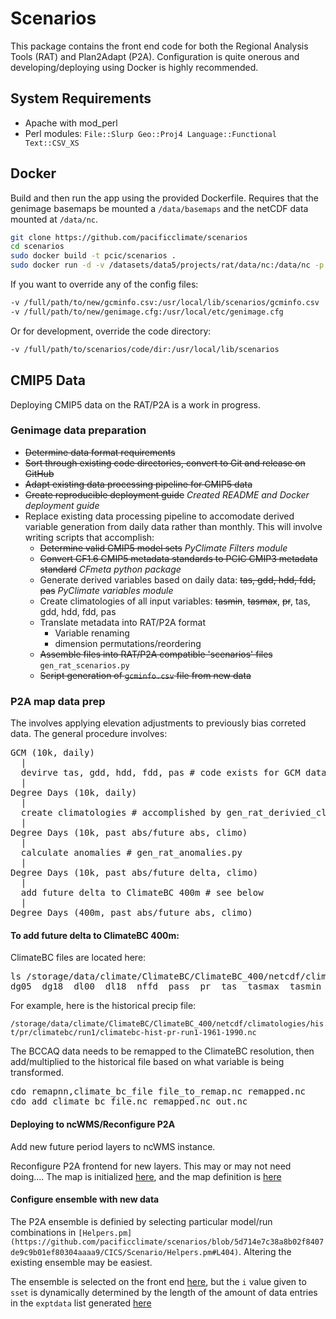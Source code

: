 # Scenarios

This package contains the front end code for both the Regional Analysis Tools (RAT) and Plan2Adapt (P2A).  Configuration is quite onerous and developing/deploying using Docker is highly recommended.

## System Requirements

- Apache with mod_perl
- Perl modules: `File::Slurp Geo::Proj4 Language::Functional Text::CSV_XS`

## Docker

Build and then run the app using the provided Dockerfile. Requires that the genimage basemaps be mounted a `/data/basemaps` and the netCDF data mounted at `/data/nc`.

```bash
git clone https://github.com/pacificclimate/scenarios
cd scenarios
sudo docker build -t pcic/scenarios .
sudo docker run -d -v /datasets/data5/projects/rat/data/nc:/data/nc -p <external_port>:80 --name scenarios pcic/scenarios
```

If you want to override any of the config files:

```bash
-v /full/path/to/new/gcminfo.csv:/usr/local/lib/scenarios/gcminfo.csv
-v /full/path/to/new/genimage.cfg:/usr/local/etc/genimage.cfg
```

Or for development, override the code directory:

```bash
-v /full/path/to/scenarios/code/dir:/usr/local/lib/scenarios
```

## CMIP5 Data

Deploying CMIP5 data on the RAT/P2A is a work in progress.

### Genimage data preparation

* ~~Determine data format requirements~~
* ~~Sort through existing code directories, convert to Git and release on GitHub~~
* ~~Adapt existing data processing pipeline for CMIP5 data~~
* ~~Create reproducible deployment guide~~ *Created README and Docker deployment guide*
* Replace existing data processing pipeline to accomodate derived variable generation from daily data rather than monthly. This will involve writing scripts that accomplish:
  * ~~Determine valid CMIP5 model sets~~ *PyClimate Filters module*
  * ~~Convert CF1.6 CMIP5 metadata standards to PCIC CMIP3 metadata standard~~ *CFmeta python package*
  * Generate derived variables based on daily data: ~~tas, gdd, hdd, fdd, pas~~ *PyClimate variables module*
  * Create climatologies of all input variables: ~~tasmin~~, ~~tasmax~~, ~~pr~~, tas, gdd, hdd, fdd, pas
  * Translate metadata into RAT/P2A format 
    * Variable renaming
    * dimension permutations/reordering
  * ~~Assemble files into RAT/P2A compatible 'scenarios' files~~ `gen_rat_scenarios.py`
  * ~~Script generation of `gcminfo.csv` file from new data~~

### P2A map data prep

The involves applying elevation adjustments to previously bias correted data. The general procedure involves:

<pre>
GCM (10k, daily)
  |
  devirve tas, gdd, hdd, fdd, pas # code exists for GCM data, modify gen_rat_derivied_climos.py for BCCAQ data
  |
Degree Days (10k, daily)
  |
  create climatologies # accomplished by gen_rat_derivied_climos.py as well
  |
Degree Days (10k, past abs/future abs, climo)
  |
  calculate anomalies # gen_rat_anomalies.py
  |
Degree Days (10k, past abs/future delta, climo)
  |
  add future delta to ClimateBC 400m # see below
  |
Degree Days (400m, past abs/future abs, climo)
</pre>

#### To add future delta to ClimateBC 400m:

ClimateBC files are located here:

<pre>
ls /storage/data/climate/ClimateBC/ClimateBC_400/netcdf/climatologies/hist
dg05  dg18  dl00  dl18  nffd  pass  pr  tas  tasmax  tasmin
</pre>

For example, here is the historical precip file:

`/storage/data/climate/ClimateBC/ClimateBC_400/netcdf/climatologies/hist/pr/climatebc/run1/climatebc-hist-pr-run1-1961-1990.nc`

The BCCAQ data needs to be remapped to the ClimateBC resolution, then add/multiplied to the historical file based on what variable is being transformed.

<pre>
cdo remapnn,climate_bc_file file_to_remap.nc remapped.nc
cdo add climate_bc_file.nc remapped.nc out.nc
</pre>

#### Deploying to ncWMS/Reconfigure P2A

Add new future period layers to ncWMS instance.

Reconfigure P2A frontend for new layers. This may or may not need doing.... The map is initialized [here](https://github.com/pacificclimate/scenarios/blob/5d714e7c38a8b02f8407de9c9b01ef80304aaaa9/lib/pi.js#L148), and the map definition is [here](https://github.com/pacificclimate/scenarios/blob/5d714e7c38a8b02f8407de9c9b01ef80304aaaa9/lib/map_element.js)

#### Configure ensemble with new data

The P2A ensemble is definied by selecting particular model/run combinations in `[Helpers.pm](https://github.com/pacificclimate/scenarios/blob/5d714e7c38a8b02f8407de9c9b01ef80304aaaa9/CICS/Scenario/Helpers.pm#L404)`. Altering the existing ensemble may be easiest.

The ensemble is selected on the front end [here](https://github.com/pacificclimate/scenarios/blob/5d714e7c38a8b02f8407de9c9b01ef80304aaaa9/CICS/Scenario/Planners.pm#L127), but the `i` value given to `sset` is dynamically determined by the length of the amount of data entries in the `exptdata` list generated [here](https://github.com/pacificclimate/scenarios/blob/5d714e7c38a8b02f8407de9c9b01ef80304aaaa9/CICS/Scenario/Helpers.pm#L640)
